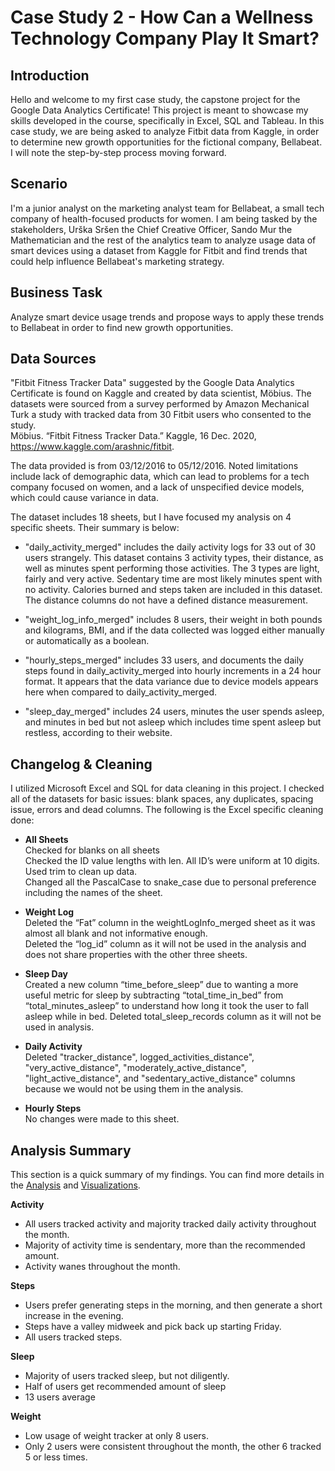 # Case Study 2 - How Can a Wellness Technology Company Play It Smart?
## Introduction

Hello and welcome to my first case study, the capstone project for the Google Data Analytics Certificate! This project is meant to showcase my skills developed in the course, specifically in Excel, SQL and Tableau. In this case study, we are being asked to analyze Fitbit data from Kaggle, in order to determine new growth opportunities for the fictional company, Bellabeat. I will note the step-by-step process moving forward.

## Scenario
I'm a junior analyst on the marketing analyst team for Bellabeat, a small tech company of health-focused products for women. I am being tasked by the stakeholders, Urška Sršen the Chief Creative Officer, Sando Mur the Mathematician and the rest of the analytics team to analyze usage data of smart devices using a dataset from Kaggle for Fitbit and find trends that could help influence Bellabeat's marketing strategy.

## Business Task
Analyze smart device usage trends and propose ways to apply these trends to Bellabeat in order to find new growth opportunities.

## Data Sources

"Fitbit Fitness Tracker Data" suggested by the Google Data Analytics Certificate is found on Kaggle and created by data scientist, Möbius. The datasets were sourced from a survey performed by Amazon Mechanical Turk a study with tracked data from 30 Fitbit users who consented to the study.  
Möbius. “Fitbit Fitness Tracker Data.” Kaggle, 16 Dec. 2020, https://www.kaggle.com/arashnic/fitbit.

The data provided is from 03/12/2016 to 05/12/2016. Noted limitations include lack of demographic data, which can lead to problems for a tech company focused on women, and a lack of unspecified device models, which could cause variance in data.  

The dataset includes 18 sheets, but I have focused my analysis on 4 specific sheets. Their summary is below:

* "daily_activity_merged" includes the daily activity logs for 33 out of 30 users strangely. This dataset contains 3 activity types, their distance, as well as minutes spent performing those activities. The 3 types are light, fairly and very active. Sedentary time are most likely minutes spent with no activity. Calories burned and steps taken are included in this dataset. The distance columns do not have a defined distance measurement.

* "weight_log_info_merged" includes 8 users, their weight in both pounds and kilograms, BMI, and if the data collected was logged either manually or automatically as a boolean.

* "hourly_steps_merged" includes 33 users, and documents the daily steps found in daily_activity_merged into hourly increments in a 24 hour format. It appears that the data variance due to device models appears here when compared to daily_activity_merged.

* "sleep_day_merged" includes 24 users, minutes the user spends asleep, and minutes in bed but not asleep which includes time spent asleep but restless, according to their website.

## Changelog & Cleaning

I utilized Microsoft Excel and SQL for data cleaning in this project. I checked all of the datasets for basic issues: blank spaces, any duplicates, spacing issue, errors and dead columns. The following is the Excel specific cleaning done:

* **All Sheets**  
Checked for blanks on all sheets  
Checked the ID value lengths with len. All ID’s were uniform at 10 digits.   
Used trim to clean up data.  
Changed all the PascalCase to  snake_case due to personal preference including the names of the sheet.

* **Weight Log**  
Deleted the “Fat” column in the weightLogInfo_merged  sheet as it was almost all blank and not informative enough.  
Deleted the “log_id” column as it will not be used in the analysis and does not share properties with the other three sheets.

* **Sleep Day**  
Created a new column “time_before_sleep” due to wanting a more useful metric for sleep by subtracting “total_time_in_bed” from “total_minutes_asleep” to understand how long it took the user to fall asleep while in bed.
Deleted total_sleep_records column as it will not be used in analysis.

* **Daily Activity**  
Deleted "tracker_distance", logged_activities_distance", "very_active_distance", "moderately_active_distance", "light_active_distance", and "sedentary_active_distance" columns because we would not be using them in the analysis.

* **Hourly Steps**  
No changes were made to this sheet.


## Analysis Summary

This section is a quick summary of my findings. You can find more details in the [Analysis](https://github.com/stgordillo/google_data_analytics_case_study/blob/11236e367117afb9e66edc059004f178c51b0eb3/Analysis.md)  and [Visualizations](https://github.com/stgordillo/google_data_analytics_case_study/blob/885fdd4017adb6f4f25d1bac2696e77ab0c51527/Visualizations.md).  

**Activity**

   * All users tracked activity and majority tracked daily activity throughout the month.
   * Majority of activity time is sendentary, more than the recommended amount.
   * Activity wanes throughout the month.

**Steps**

   * Users prefer generating steps in the morning, and then generate a short increase in the evening.
   * Steps have a valley midweek and pick back up starting Friday.
   * All users tracked steps.
    
**Sleep**

  * Majority of users tracked sleep, but not diligently.
  * Half of users get recommended amount of sleep
  * 13 users average

**Weight**

  * Low usage of weight tracker at only 8 users.
  * Only 2 users were consistent throughout the month, the other 6 tracked 5 or less times.
